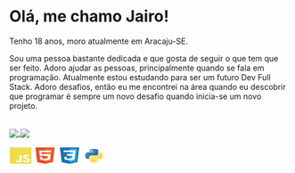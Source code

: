 # Olá, me chamo Jairo!
<p>Tenho 18 anos, moro atualmente em Aracaju-SE.</p>
<p>Sou uma pessoa bastante dedicada e que gosta de seguir o que tem que ser feito. Adoro ajudar as pessoas, principalmente quando se fala em programação. Atualmente estou estudando para ser um futuro Dev Full Stack. Adoro desafios, então eu me encontrei na área quando eu descobrir que programar é sempre um novo desafio quando inicia-se um novo projeto.</p>
<br>
<div>
  <a href="https://github.com/JairoNetoDev/">
  <img height=200 align="center" src="https://github-readme-stats.vercel.app/api?username=JairoNetoDev&show_icons=true" />
  <img height=200 align="center" src="https://github-readme-stats.vercel.app/api/top-langs?username=JairoNetoDev&layout=compact&langs_count=8&card_width=320" />
</a>
</div>

<div style="display: inline_block"><br>
  <img align="center" alt="Jairo-Js" height="30" width="40" src="https://raw.githubusercontent.com/devicons/devicon/master/icons/javascript/javascript-plain.svg">
  <img align="center" alt="Jairo-HTML" height="30" width="40" src="https://raw.githubusercontent.com/devicons/devicon/master/icons/html5/html5-original.svg">
  <img align="center" alt="Jairo-CSS" height="30" width="40" src="https://raw.githubusercontent.com/devicons/devicon/master/icons/css3/css3-original.svg">
  <img align="center" alt="Jairo-Python" height="30" width="40" src="https://raw.githubusercontent.com/devicons/devicon/master/icons/python/python-original.svg">
</div>


